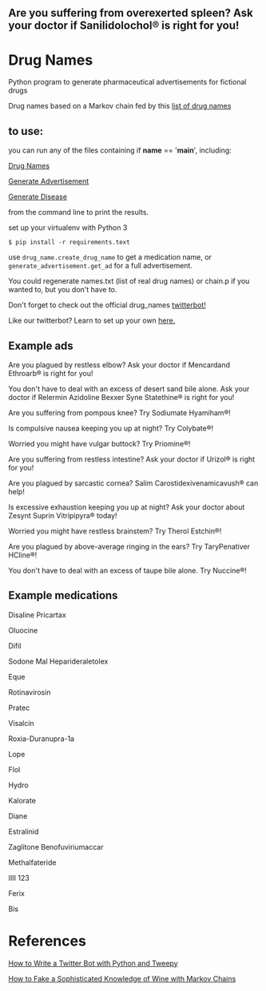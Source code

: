 ## Are you suffering from overexerted spleen? Ask your doctor if Sanilidolochol® is right for you!

# Drug Names

Python program to generate pharmaceutical advertisements for fictional drugs

Drug names based on a Markov chain fed by this [list of drug names](https://druginfo.nlm.nih.gov/drugportal/drug/names/a)

## to use:

you can run any of the files containing if __name__ == '__main__', including: 

  [Drug Names](https://github.com/EMCain/drug_names/blob/b6c5563945014a5cad72e37f1aee5e934c094c2f/drug_name.py)

  [Generate Advertisement](https://github.com/EMCain/drug_names/blob/b6c5563945014a5cad72e37f1aee5e934c094c2f/generate_advertisement.py)

  [Generate Disease](https://github.com/EMCain/drug_names/blob/b6c5563945014a5cad72e37f1aee5e934c094c2f/generate_disease.py)

from the command line to print the results.

set up your virtualenv with Python 3

`$ pip install -r requirements.text`

use `drug_name.create_drug_name` to get a medication name, or `generate_advertisement.get_ad` for a full advertisement.

You could regenerate names.txt (list of real drug names) or chain.p if you wanted to, but you don't have to.

Don't forget to check out the official drug_names [twitterbot!](https://twitter.com/askyrdoctorabot)

Like our twitterbot?  Learn to set up your own [here.](https://dev.to/emcain/how-to-set-up-a-twitter-bot-with-python-and-heroku-1n39)

## Example ads
Are you plagued by restless elbow? Ask your doctor if Mencardand Ethroarb® is right for you!

You don't have to deal with an excess of desert sand bile alone. Ask your doctor if Relermin Azidoline Bexxer Syne Statethine® is right for you!

Are you suffering from pompous knee? Try Sodiumate Hyamiham®!

Is compulsive nausea keeping you up at night? Try Colybate®!

Worried you might have vulgar buttock? Try Priomine®!

Are you suffering from restless intestine? Ask your doctor if Urizol® is right for you!

Are you plagued by sarcastic cornea? Salim Carostidexivenamicavush® can help!

Is excessive exhaustion keeping you up at night? Ask your doctor about Zesynt Suprin Vitripipyra® today!

Worried you might have restless brainstem? Try Therol Estchin®!

Are you plagued by above-average ringing in the ears? Try TaryPenativer HCline®!

You don't have to deal with an excess of taupe bile alone. Try Nuccine®!

## Example medications

Disaline Pricartax

Oluocine

Difil

Sodone Mal Heparideraletolex

Eque

Rotinavirosin

Pratec

Visalcin

Roxia-Duranupra-1a

Lope

Flol

Hydro

Kalorate

Diane

Estralinid

Zaglitone Benofuviriumaccar

Methalfateride

IIII 123

Ferix

Bis

# References

[How to Write a Twitter Bot with Python and Tweepy](https://dototot.com/how-to-write-a-twitter-bot-with-python-and-tweepy)

[How to Fake a Sophisticated Knowledge of Wine with Markov Chains](http://www.onthelambda.com/2014/02/20/how-to-fake-a-sophisticated-knowledge-of-wine-with-markov-chains/)
